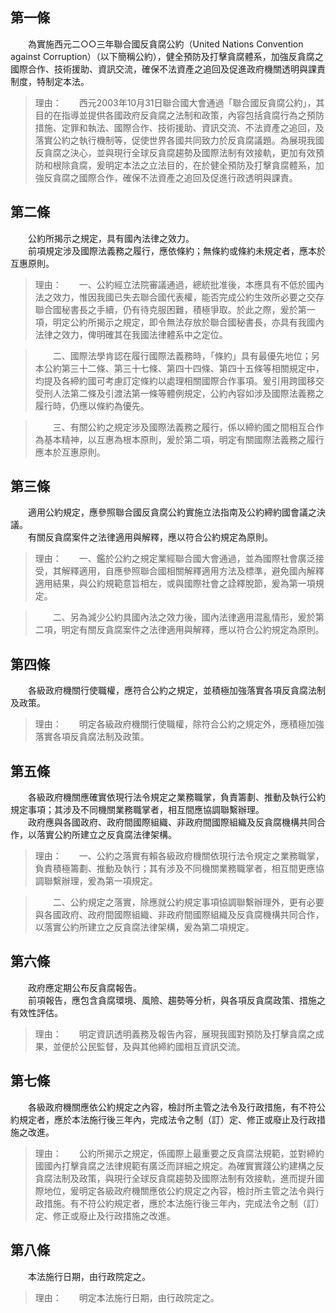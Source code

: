 第一條 
-------
　　為實施西元二○○三年聯合國反貪腐公約（United Nations Convention against Corruption）（以下簡稱公約），健全預防及打擊貪腐體系，加強反貪腐之國際合作、技術援助、資訊交流，確保不法資產之追回及促進政府機關透明與課責制度，特制定本法。  
> 理由：　　西元2003年10月31日聯合國大會通過「聯合國反貪腐公約」，其目的在指導並提供各國政府反貪腐之法制和政策，內容包括貪腐行為之預防措施、定罪和執法、國際合作、技術援助、資訊交流、不法資產之追回，及落實公約之執行機制等，促使世界各國共同致力於反貪腐議題。為展現我國反貪腐之決心，並與現行全球反貪腐趨勢及國際法制有效接軌，更加有效預防和根除貪腐，爰明定本法之立法目的，在於健全預防及打擊貪腐體系，加強反貪腐之國際合作，確保不法資產之追回及促進行政透明與課責。



第二條 
-------
　　公約所揭示之規定，具有國內法律之效力。  
　　前項規定涉及國際法義務之履行，應依條約；無條約或條約未規定者，應本於互惠原則。  
> 理由：　　一、公約經立法院審議通過，總統批准後，本應具有不低於國內法之效力，惟因我國已失去聯合國代表權，能否完成公約生效所必要之交存聯合國秘書長之手續，仍有待克服困難，積極爭取。於此之際，爰於第一項，明定公約所揭示之規定，即令無法存放於聯合國秘書長，亦具有我國內法律之效力，俾明確其在我國法律體系中之定位。

> 　　二、國際法學肯認在履行國際法義務時，「條約」具有最優先地位；另本公約第三十二條、第三十七條、第四十四條、第四十五條等相關規定中，均提及各締約國可考慮訂定條約以處理相關國際合作事項。爰引用跨國移交受刑人法第二條及引渡法第一條等體例規定，公約內容如涉及國際法義務之履行時，仍應以條約為優先。

> 　　三、有關公約之規定涉及國際法義務之履行，係以締約國之間相互合作為基本精神，以互惠為根本原則，爰於第二項，明定有關國際法義務之履行應本於互惠原則。



第三條 
-------
　　適用公約規定，應參照聯合國反貪腐公約實施立法指南及公約締約國會議之決議。  
　　有關反貪腐案件之法律適用與解釋，應以符合公約規定為原則。  
> 理由：　　一、鑑於公約之規定業經聯合國大會通過，並為國際社會廣泛接受，其解釋適用，自應參照聯合國相關解釋適用方法及標準，避免國內解釋適用結果，與公約規範意旨相左，或與國際社會之詮釋脫節，爰為第一項規定。

> 　　二、另為減少公約具國內法之效力後，國內法律適用混亂情形，爰於第二項，明定有關反貪腐案件之法律適用與解釋，應以符合公約規定為原則。



第四條 
-------
　　各級政府機關行使職權，應符合公約之規定，並積極加強落實各項反貪腐法制及政策。  
> 理由：　　明定各級政府機關行使職權，除符合公約之規定外，應積極加強落實各項反貪腐法制及政策。



第五條 
-------
　　各級政府機關應確實依現行法令規定之業務職掌，負責籌劃、推動及執行公約規定事項；其涉及不同機關業務職掌者，相互間應協調聯繫辦理。  
　　政府應與各國政府、政府間國際組織、非政府間國際組織及反貪腐機構共同合作，以落實公約所建立之反貪腐法律架構。  
> 理由：　　一、公約之落實有賴各級政府機關依現行法令規定之業務職掌，負責積極籌劃、推動及執行；其有涉及不同機關業務職掌者，相互間更應協調聯繫辦理，爰為第一項規定。

> 　　二、公約規定之落實，除應就公約規定事項協調聯繫辦理外，更有必要與各國政府、政府間國際組織、非政府間國際組織及反貪腐機構共同合作，以落實公約所建立之反貪腐法律架構，爰為第二項規定。



第六條 
-------
　　政府應定期公布反貪腐報告。  
　　前項報告，應包含貪腐環境、風險、趨勢等分析，與各項反貪腐政策、措施之有效性評估。  
> 理由：　　明定資訊透明義務及報告內容，展現我國對預防及打擊貪腐之成果，並便於公民監督，及與其他締約國相互資訊交流。



第七條 
-------
　　各級政府機關應依公約規定之內容，檢討所主管之法令及行政措施，有不符公約規定者，應於本法施行後三年內，完成法令之制（訂）定、修正或廢止及行政措施之改進。  
> 理由：　　公約所揭示之規定，係國際上最重要之反貪腐法規範，並對締約國國內打擊貪腐之法律規範有廣泛而詳細之規定。為確實實踐公約建構之反貪腐法制及政策，與現行全球反貪腐趨勢及國際法制有效接軌，進而提升國際地位，爰明定各級政府機關應依公約規定之內容，檢討所主管之法令與行政措施。有不符公約規定者，應於本法施行後三年內，完成法令之制（訂）定、修正或廢止及行政措施之改進。



第八條 
-------
　　本法施行日期，由行政院定之。  
> 理由：　　明定本法施行日期，由行政院定之。